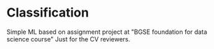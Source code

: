 # Classification
Simple ML based on assignment project at "BGSE foundation for data science course"
Just for the CV reviewers.
